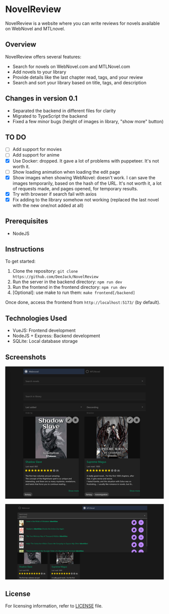 # NovelReview

NovelReview is a website where you can write reviews for novels available on WebNovel and MTLnovel.

## Overview

NovelReview offers several features:

- Search for novels on WebNovel.com and MTLNovel.com
- Add novels to your library
- Provide details like the last chapter read, tags, and your review
- Search and sort your library based on title, tags, and description

## Changes in version 0.1

- Separated the backend in different files for clarity
- Migrated to TypeScript the backend
- Fixed a few minor bugs (height of images in library, "show more" button)

## TO DO

- [ ] Add support for movies
- [ ] Add support for anime
- [x] Use Docker: dropped. It gave a lot of problems with puppeteer. It's not worth it.
- [ ] Show loading animation when loading the edit page
- [x] Show images when showing WebNovel: doesn't work. I can save the images temporarily, based on the hash of the URL. It's not worth it, a lot of requests made, and pages opened, for temporary results.
- [x] Try with browser if search fail with axios
- [x] Fix adding to the library somehow not working (replaced the last novel with the new one/not added at all)

## Prerequisites

- NodeJS

## Instructions

To get started:

1. Clone the repository: `git clone https://github.com/DeeJack/NovelReview`
2. Run the server in the backend directory: `npm run dev`
3. Run the frontend in the frontend directory: `npm run dev`
4. [Optional]: use make to run them: `make frontend[/backend]`

Once done, access the frontend from `http://localhost:5173/` (by default).

## Technologies Used

- VueJS: Frontend development
- NodeJS + Express: Backend development
- SQLite: Local database storage

## Screenshots

![Library](readme/images/library.png)

![Search results](readme/images/search.png)

## License

For licensing information, refer to [LICENSE](LICENSE) file.
